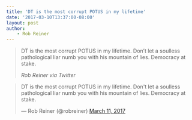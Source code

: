 ```yaml
---
title: 'DT is the most corrupt POTUS in my lifetime'
date: '2017-03-10T13:37:00-08:00'
layout: post
author:
	- Rob Reiner
---
```


> DT is the most corrupt POTUS in my lifetime. Don’t let a soulless pathological liar numb you with his mountain of lies. Democracy at stake.
>
> <cite>Rob Reiner via Twitter</cite>

<blockquote class="twitter-tweet"><p lang="en" dir="ltr">DT is the most corrupt POTUS in my lifetime. Don&#39;t let a soulless pathological liar numb you with his mountain of lies. Democracy at stake.</p>&mdash; Rob Reiner (@robreiner) <a href="https://twitter.com/robreiner/status/840376454391115776?ref_src=twsrc%5Etfw">March 11, 2017</a></blockquote> <script async src="https://platform.twitter.com/widgets.js" charset="utf-8"></script>
